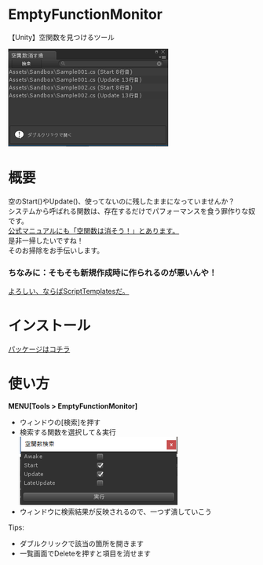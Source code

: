 # EmptyFunctionMonitor
【Unity】空関数を見つけるツール

![image](README_files/emptyfunctionmonitor_image.png)


# 概要

空のStart()やUpdate()、使ってないのに残したままになっていませんか？<br>
システムから呼ばれる関数は、存在するだけでパフォーマンスを食う罪作りな奴です。<br>
[公式マニュアルにも「空関数は消そう！」とあります。](https://unity3d.com/jp/learn/tutorials/topics/performance-optimization/optimizing-scripts-unity-games?playlist=44069)<br>
是非一掃したいですね！<br>
そのお掃除をお手伝いします。

### ちなみに：そもそも新規作成時に作られるのが悪いんや！

[よろしい、ならばScriptTemplatesだ。](https://anchan828.github.io/editor-manual/web/scripttemplates.html)


# インストール

[パッケージはコチラ](./EmptyFunctionMonitor.unitypackage)


# 使い方

**MENU[Tools > EmptyFunctionMonitor]**

* ウィンドウの[検索]を押す
* 検索する関数を選択して＆実行<br>
![image](README_files/searchtarget_image.png)
* ウィンドウに検索結果が反映されるので、一つず潰していこう

Tips:<br>
* ダブルクリックで該当の箇所を開きます
* 一覧画面でDeleteを押すと項目を消せます
